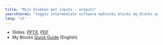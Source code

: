 ```yaml
---
title: "Mijn blokken met inputs - outputs"
searchterms: "toggle intermediate software myblocks blocks my_blocks parameters parametres inputs outputs my_block_builder mijn_blokken_met_inputs/outputs"
lang: "nl"
---
```

 <ul>
 <li class="ng-binding">Slides:
 <a href="ProgrammingLessons/intermediate/MyBlocks.pptx">PPTX</a>,
 <a href="ProgrammingLessons/intermediate/MyBlocks.pdf">PDF</a>
 </li>
 <li>My Blocks <a href="translations/en-us/guides//MyBlockGuide.pdf">Quick
 Guide</a> (English)
 </li>
 </ul>
